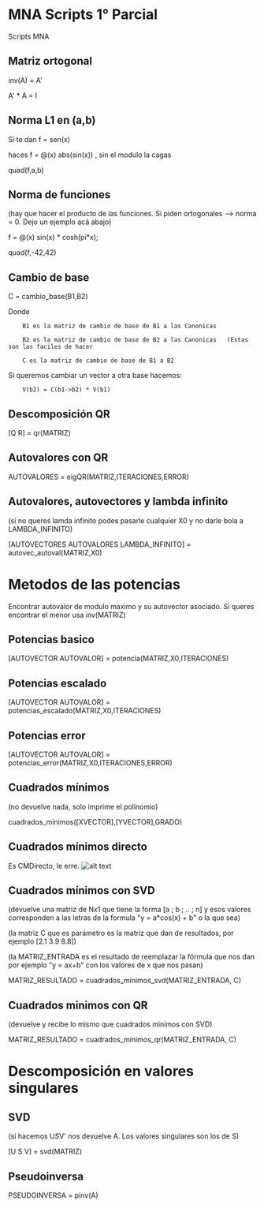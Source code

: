 # MNA Scripts 1° Parcial
Scripts MNA

## Matriz ortogonal
inv(A) = A'

A' * A = I

## Norma L1 en (a,b)
Si te dan f = sen(x)

haces f = @(x) abs(sin(x)) , sin el modulo la cagas

quad(f,a,b)

## Norma de funciones
(hay que hacer el producto de las funciones. Si piden ortogonales --> norma = 0. Dejo un ejemplo acá abajo)

f = @(x) sin(x) * cosh(pi*x);

quad(f,-42,42)

## Cambio de base

C = cambio_base(B1,B2)

Donde   

        B1 es la matriz de cambio de base de B1 a las Canonicas
        
        B2 es la matriz de cambio de base de B2 a las Canonicas   (Estas son las faciles de hacer
        
        C es la matriz de cambio de base de B1 a B2
        
Si queremos cambiar un vector a otra base hacemos:
        
        V(b2) = C(b1->b2) * V(b1)

## Descomposición QR
[Q R] = qr(MATRIZ)

## Autovalores con QR
AUTOVALORES = eigQR(MATRIZ,ITERACIONES,ERROR)

## Autovalores, autovectores y lambda infinito
(si no queres lamda infinito podes pasarle cualquier X0 y no darle bola a LAMBDA_INFINITO)

[AUTOVECTORES AUTOVALORES LAMBDA_INFINITO] = autovec_autoval(MATRIZ,X0)

# Metodos de las potencias
Encontrar autovalor de modulo maximo y su autovector asociado. Si queres encontrar el menor usa inv(MATRIZ)

## Potencias basico

[AUTOVECTOR AUTOVALOR] = potencia(MATRIZ,X0,ITERACIONES)

## Potencias escalado

[AUTOVECTOR AUTOVALOR] = potencias_escalado(MATRIZ,X0,ITERACIONES)

## Potencias error

[AUTOVECTOR AUTOVALOR] = potencias_error(MATRIZ,X0,ITERACIONES,ERROR)

## Cuadrados mínimos
(no devuelve nada, solo imprime el polinomio)

cuadrados_minimos([XVECTOR],[YVECTOR],GRADO)

## Cuadrados mínimos directo 
Es CMDirecto, le erre.
![alt text](https://i.ibb.co/X4G1wjY/Whats-App-Image-2020-09-13-at-4-52-24-PM.jpg)

## Cuadrados mínimos con SVD
(devuelve una matriz de Nx1 que tiene la forma [a ; b ; .. ; n] y esos valores corresponden a las letras de la formula "y = a*cos(x) + b" o la que sea)

(la matriz C que es parámetro es la matriz que dan de resultados, por ejemplo [2.1 3.9 8.8])

(la MATRIZ_ENTRADA es el resultado de reemplazar la fórmula que nos dan por ejemplo "y = ax+b" con los valores de x que nos pasan)

MATRIZ_RESULTADO = cuadrados_minimos_svd(MATRIZ_ENTRADA, C)

## Cuadrados minimos con QR
(devuelve y recibe lo mismo que cuadrados minimos con SVD)

MATRIZ_RESULTADO = cuadrados_minimos_qr(MATRIZ_ENTRADA, C)

# Descomposición en valores singulares

## SVD
(si hacemos U*S*V' nos devuelve A. Los valores singulares son los de S)

[U S V] = svd(MATRIZ)

## Pseudoinversa

PSEUDOINVERSA = pinv(A)
